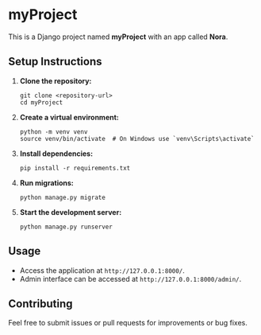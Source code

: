 # myProject

This is a Django project named **myProject** with an app called **Nora**.

## Setup Instructions

1. **Clone the repository:**
   ```
   git clone <repository-url>
   cd myProject
   ```

2. **Create a virtual environment:**
   ```
   python -m venv venv
   source venv/bin/activate  # On Windows use `venv\Scripts\activate`
   ```

3. **Install dependencies:**
   ```
   pip install -r requirements.txt
   ```

4. **Run migrations:**
   ```
   python manage.py migrate
   ```

5. **Start the development server:**
   ```
   python manage.py runserver
   ```

## Usage

- Access the application at `http://127.0.0.1:8000/`.
- Admin interface can be accessed at `http://127.0.0.1:8000/admin/`.

## Contributing

Feel free to submit issues or pull requests for improvements or bug fixes.